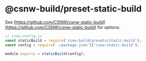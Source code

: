 # @csnw-build/preset-static-build

See [https://github.com/CSNW/csnw-static-build](https://github.com/CSNW/csnw-static-build) for options.

```js
// csnw.config.js
const staticBuild = require('csnw-build/presets/static-build');
const config = require('./package.json')['csnw-static-build'];

module.exports = staticBuild(config);
```
